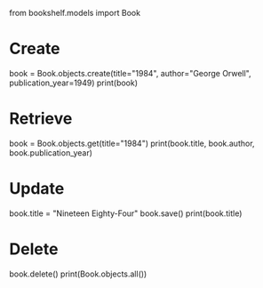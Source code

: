 from bookshelf.models import Book

# Create
book = Book.objects.create(title="1984", author="George Orwell", publication_year=1949)
print(book)

# Retrieve
book = Book.objects.get(title="1984")
print(book.title, book.author, book.publication_year)

# Update
book.title = "Nineteen Eighty-Four"
book.save()
print(book.title)

# Delete
book.delete()
print(Book.objects.all())